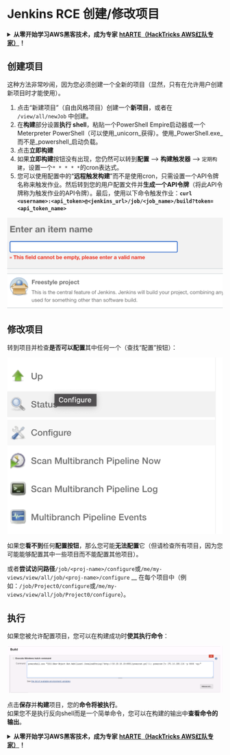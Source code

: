 # Jenkins RCE 创建/修改项目

<details>

<summary><strong>从零开始学习AWS黑客技术，成为专家</strong> <a href="https://training.hacktricks.xyz/courses/arte"><strong>htARTE（HackTricks AWS红队专家）</strong></a><strong>！</strong></summary>

支持HackTricks的其他方式：

* 如果您想看到您的**公司在HackTricks中做广告**或**下载PDF格式的HackTricks**，请查看[**订阅计划**](https://github.com/sponsors/carlospolop)!
* 获取[**官方PEASS和HackTricks周边产品**](https://peass.creator-spring.com)
* 探索[**PEASS家族**](https://opensea.io/collection/the-peass-family)，我们的独家[**NFTs**](https://opensea.io/collection/the-peass-family)收藏品
* **加入** 💬 [**Discord群**](https://discord.gg/hRep4RUj7f) 或 [**电报群**](https://t.me/peass) 或在**Twitter**上关注我们 🐦 [**@hacktricks\_live**](https://twitter.com/hacktricks\_live)**。**
* 通过向[**HackTricks**](https://github.com/carlospolop/hacktricks)和[**HackTricks Cloud**](https://github.com/carlospolop/hacktricks-cloud) github仓库提交PR来分享您的黑客技巧。

</details>

## 创建项目

这种方法非常吵闹，因为您必须创建一个全新的项目（显然，只有在允许用户创建新项目时才能使用）。

1. 点击“新建项目”（自由风格项目）创建一个**新项目**，或者在 `/view/all/newJob` 中创建。
2. 在**构建**部分设置**执行 shell**，粘贴一个PowerShell Empire启动器或一个Meterpreter PowerShell（可以使用_unicorn_获得）。使用_PowerShell.exe_而不是_powershell_启动负载。
3. 点击**立即构建**
1. 如果**立即构建**按钮没有出现，您仍然可以转到**配置** --> **构建触发器** --> `定期构建`，设置一个`* * * * *`的cron表达式。
2. 您可以使用配置中的“**远程触发构建**”而不是使用cron，只需设置一个API令牌名称来触发作业。然后转到您的用户配置文件并**生成一个API令牌**（将此API令牌称为触发作业的API令牌）。最后，使用以下命令触发作业：**`curl <username>:<api_token>@<jenkins_url>/job/<job_name>/build?token=<api_token_name>`**

![](<../../.gitbook/assets/image (165).png>)

## 修改项目

转到项目并检查**是否可以配置**其中任何一个（查找“配置”按钮）：

![](<../../.gitbook/assets/image (265).png>)

如果您**看不到**任何**配置按钮**，那么您可能**无法配置**它（但请检查所有项目，因为您可能能够配置其中一些项目而不能配置其他项目）。

或者**尝试访问路径**`/job/<proj-name>/configure`或`/me/my-views/view/all/job/<proj-name>/configure` \_\_ 在每个项目中（例如：`/job/Project0/configure`或`/me/my-views/view/all/job/Project0/configure`）。

## 执行

如果您被允许配置项目，您可以在构建成功时**使其执行命令**：

![](<../../.gitbook/assets/image (98).png>)

点击**保存**并**构建**项目，您的**命令将被执行**。\
如果您不是执行反向shell而是一个简单命令，您可以在构建的输出中**查看命令的输出**。

<details>

<summary><strong>从零开始学习AWS黑客技术，成为专家</strong> <a href="https://training.hacktricks.xyz/courses/arte"><strong>htARTE（HackTricks AWS红队专家）</strong></a><strong>！</strong></summary>

支持HackTricks的其他方式：

* 如果您想看到您的**公司在HackTricks中做广告**或**下载PDF格式的HackTricks**，请查看[**订阅计划**](https://github.com/sponsors/carlospolop)!
* 获取[**官方PEASS和HackTricks周边产品**](https://peass.creator-spring.com)
* 探索[**PEASS家族**](https://opensea.io/collection/the-peass-family)，我们的独家[**NFTs**](https://opensea.io/collection/the-peass-family)收藏品
* **加入** 💬 [**Discord群**](https://discord.gg/hRep4RUj7f) 或 [**电报群**](https://t.me/peass) 或在**Twitter**上关注我们 🐦 [**@hacktricks\_live**](https://twitter.com/hacktricks\_live)**。**
* 通过向[**HackTricks**](https://github.com/carlospolop/hacktricks)和[**HackTricks Cloud**](https://github.com/carlospolop/hacktricks-cloud) github仓库提交PR来分享您的黑客技巧。

</details>
